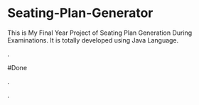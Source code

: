 # Seating-Plan-Generator

This is My Final Year Project of Seating Plan Generation During Examinations. It is totally developed using Java Language.















































































































































































.





















































#Done










































































































.




































































































































































































































































































































































































































































































.







































